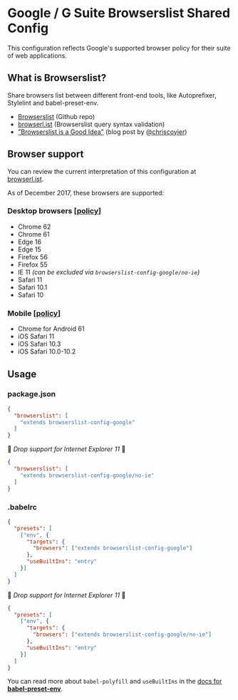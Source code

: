 # Google / G Suite Browserslist Shared Config

This configuration reflects Google's supported browser policy for their suite of web applications.

## What is Browserslist?

Share browsers list between different front-end tools, like Autoprefixer, Stylelint and babel-preset-env.

* [Browserslist](https://github.com/ai/browserslist) (Github repo)
* [browserl.ist](http://browserl.ist) (Browserslist query syntax validation)
* ["Browserslist is a Good Idea"](https://css-tricks.com/browserlist-good-idea/) (blog post by [@chriscoyier](https://github.com/chriscoyier))

## Browser support

You can review the current interpretation of this configuration at [browserl.ist](http://browserl.ist/?q=last+2+Chrome+major+versions%2C+last+2+Firefox+major+versions%2C+last+2+Safari+major+versions%2C+last+2+Edge+major+versions%2C+ie+11%2C+last+3+ChromeAndroid+major+versions%2C+last+2+iOS+major+versions).

As of December 2017, these browsers are supported:

### Desktop browsers [[policy](https://support.google.com/a/answer/33864)]

* Chrome 62
* Chrome 61
* Edge 16
* Edge 15
* Firefox 56
* Firefox 55
* IE 11 _(can be excluded via `browserslist-config-google/no-ie`)_
* Safari 11
* Safari 10.1
* Safari 10

### Mobile [[policy](https://support.google.com/a/answer/6288871)]

* Chrome for Android 61
* iOS Safari 11
* iOS Safari 10.3
* iOS Safari 10.0-10.2

## Usage

### package.json

```json
{
  "browserslist": [
    "extends browserslist-config-google"
  ]
}
```

:no_entry_sign: _Drop support for Internet Explorer 11_ :no_entry_sign:

```json
{
  "browserslist": [
    "extends browserslist-config-google/no-ie"
  ]
}
```

### .babelrc

```json
{
  "presets": [
    ["env", {
      "targets": {
        "browsers": ["extends browserslist-config-google"]
      },
      "useBuiltIns": "entry"
    }]
  ]
}
```

:no_entry_sign: _Drop support for Internet Explorer 11_ :no_entry_sign:

```json
{
  "presets": [
    ["env", {
      "targets": {
        "browsers": ["extends browserslist-config-google/no-ie"]
      },
      "useBuiltIns": "entry"
    }]
  ]
}
```

You can read more about `babel-polyfill` and `useBuiltIns` in the [docs for **babel-preset-env**](https://github.com/babel/babel-preset-env/blob/13ea687a49df93f0cc53cd9334c8bee38a4a59b2/README.md#browserslist-support).
